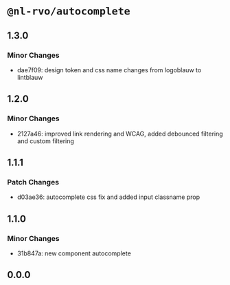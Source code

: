 # `@nl-rvo/autocomplete`

## 1.3.0

### Minor Changes

- dae7f09: design token and css name changes from logoblauw to lintblauw

## 1.2.0

### Minor Changes

- 2127a46: improved link rendering and WCAG, added debounced filtering and custom filtering

## 1.1.1

### Patch Changes

- d03ae36: autocomplete css fix and added input classname prop

## 1.1.0

### Minor Changes

- 31b847a: new component autocomplete

## 0.0.0
